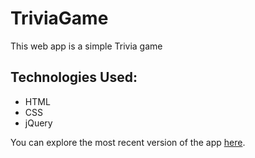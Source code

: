 # TriviaGame

This web app is a simple Trivia game

## Technologies Used:
- HTML
- CSS
- jQuery

You can explore the most recent version of the app [here](https://azorse.github.io/TriviaGame/).
